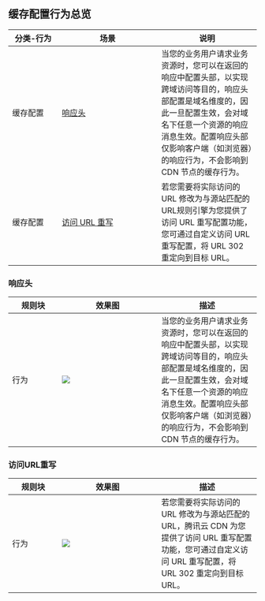 <style> table th:nth-of-type(1) {width:20%; } table th:nth-of-type(2){ width:40%; } table th:nth-of-type(3){ width:40%;  } </style>

## 缓存配置行为总览

| 分类-行为 | 场景                 | 说明                                                         |
| --------- | -------------------- | ------------------------------------------------------------ |
| 缓存配置  | [响应头](#m1)        | 当您的业务用户请求业务资源时，您可以在返回的响应中配置头部，以实现跨域访问等目的，响应头部配置是域名维度的，因此一旦配置生效，会对域名下任意一个资源的响应消息生效。配置响应头部仅影响客户端（如浏览器）的响应行为，不会影响到 CDN 节点的缓存行为。 |
| 缓存配置  | [访问 URL 重写](#m2) | 若您需要将实际访问的 URL 修改为与源站匹配的 URL规则引擎为您提供了访问 URL 重写配置功能，您可通过自定义访问 URL 重写配置，将 URL 302 重定向到目标 URL。 |

[](id:m1)
### 响应头

| 规则块 | 效果图                                                       | 描述                                                         |
| ------ | ------------------------------------------------------------ | ------------------------------------------------------------ |
| 行为   | ![](https://qcloudimg.tencent-cloud.cn/raw/a8056884b834b4c48ec9cdeb70d5c70e.png) | 当您的业务用户请求业务资源时，您可以在返回的响应中配置头部，以实现跨域访问等目的，响应头部配置是域名维度的，因此一旦配置生效，会对域名下任意一个资源的响应消息生效。配置响应头部仅影响客户端（如浏览器）的响应行为，不会影响到 CDN 节点的缓存行为。 |

[](id:m2)
### 访问URL重写

| 规则块 | 效果图                                                       | 描述                                                         |
| ------ | ------------------------------------------------------------ | ------------------------------------------------------------ |
| 行为   | ![](https://qcloudimg.tencent-cloud.cn/raw/f50450887e0f41f347717efdf16bc677.png) | 若您需要将实际访问的 URL 修改为与源站匹配的 URL，腾讯云 CDN 为您提供了访问 URL 重写配置功能，您可通过自定义访问 URL 重写配置，将 URL 302 重定向到目标 URL。 |
